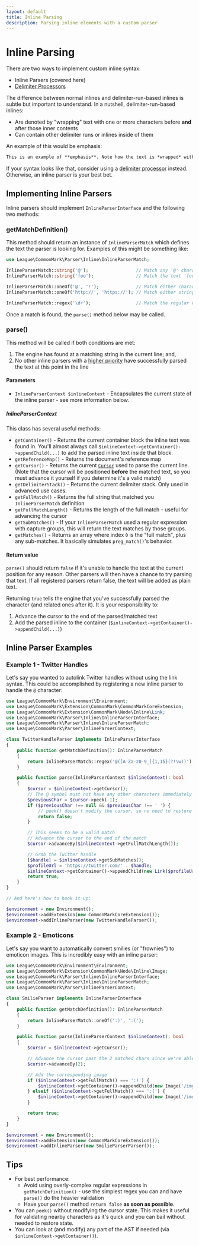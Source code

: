```yaml
---
layout: default
title: Inline Parsing
description: Parsing inline elements with a custom parser
---
```


# Inline Parsing

There are two ways to implement custom inline syntax:

- Inline Parsers (covered here)
- [Delimiter Processors](/2.1/customization/delimiter-processing/)

The difference between normal inlines and delimiter-run-based inlines is subtle but important to understand.  In a nutshell, delimiter-run-based inlines:

- Are denoted by "wrapping" text with one or more characters before **and** after those inner contents
- Can contain other delimiter runs or inlines inside of them

An example of this would be emphasis:

```markdown
This is an example of **emphasis**. Note how the text is *wrapped* with the same character(s) before and after.
```

If your syntax looks like that, consider using a [delimiter processor](/2.1/customization/delimiter-processing/) instead.  Otherwise, an inline parser is your best bet.

## Implementing Inline Parsers

Inline parsers should implement `InlineParserInterface` and the following two methods:

### getMatchDefinition()

This method should return an instance of `InlineParserMatch` which defines the text the parser is looking for.  Examples of this might be something like:

```php
use League\CommonMark\Parser\Inline\InlineParserMatch;

InlineParserMatch::string('@');                  // Match any '@' characters found in the text
InlineParserMatch::string('foo');                // Match the text 'foo' (case insensitive)

InlineParserMatch::oneOf('@', '!');              // Match either character
InlineParserMatch::oneOf('http://', 'https://'); // Match either string

InlineParserMatch::regex('\d+');                 // Match the regular expression (omit the regex delimiters and any flags)
```

Once a match is found, the `parse()` method below may be called.

### parse()

This method will be called if both conditions are met:

1. The engine has found at a matching string in the current line; and,
2. No other inline parsers with a [higher priority](/2.1/customization/environment/#addinlineparser) have successfully parsed the text at this point in the line

#### Parameters

- `InlineParserContext $inlineContext` - Encapsulates the current state of the inline parser - see more information below.

##### InlineParserContext

This class has several useful methods:

- `getContainer()` - Returns the current container block the inline text was found in.  You'll almost always call `$inlineContext->getContainer()->appendChild(...)` to add the parsed inline text inside that block.
- `getReferenceMap()` - Returns the document's reference map
- `getCursor()` - Returns the current [`Cursor`](/2.1/customization/cursor/) used to parse the current line.  (Note that the cursor will be positioned **before** the matched text, so you must advance it yourself if you determine it's a valid match)
- `getDelimiterStack()` - Returns the current delimiter stack. Only used in advanced use cases.
- `getFullMatch()` - Returns the full string that matched you `InlineParserMatch` definition
- `getFullMatchLength()` - Returns the length of the full match - useful for advancing the cursor
- `getSubMatches()` - If your `InlineParserMatch` used a regular expression with capture groups, this will return the text matches by those groups.
- `getMatches()` - Returns an array where index `0` is the "full match", plus any sub-matches.  It basically simulates `preg_match()`'s behavior.

#### Return value

`parse()` should return `false` if it's unable to handle the text at the current position for any reason.  Other parsers will then have a chance to try parsing that text.  If all registered parsers return false, the text will be added as plain text.

Returning `true` tells the engine that you've successfully parsed the character (and related ones after it).  It is your responsibility to:

1. Advance the cursor to the end of the parsed/matched text
2. Add the parsed inline to the container (`$inlineContext->getContainer()->appendChild(...)`)

## Inline Parser Examples

### Example 1 - Twitter Handles

Let's say you wanted to autolink Twitter handles without using the link syntax.  This could be accomplished by registering a new inline parser to handle the `@` character:

```php
use League\CommonMark\Environment\Environment;
use League\CommonMark\Extension\CommonMark\CommonMarkCoreExtension;
use League\CommonMark\Extension\CommonMark\Node\Inline\Link;
use League\CommonMark\Parser\Inline\InlineParserInterface;
use League\CommonMark\Parser\Inline\InlineParserMatch;
use League\CommonMark\Parser\InlineParserContext;

class TwitterHandleParser implements InlineParserInterface
{
    public function getMatchDefinition(): InlineParserMatch
    {
        return InlineParserMatch::regex('@([A-Za-z0-9_]{1,15}(?!\w))');
    }

    public function parse(InlineParserContext $inlineContext): bool
    {
        $cursor = $inlineContext->getCursor();
        // The @ symbol must not have any other characters immediately prior
        $previousChar = $cursor->peek(-1);
        if ($previousChar !== null && $previousChar !== ' ') {
            // peek() doesn't modify the cursor, so no need to restore state first
            return false;
        }

        // This seems to be a valid match
        // Advance the cursor to the end of the match
        $cursor->advanceBy($inlineContext->getFullMatchLength());

        // Grab the Twitter handle
        [$handle] = $inlineContext->getSubMatches();
        $profileUrl = 'https://twitter.com/' . $handle;
        $inlineContext->getContainer()->appendChild(new Link($profileUrl, '@' . $handle));
        return true;
    }
}

// And here's how to hook it up:

$environment = new Environment();
$environment->addExtension(new CommonMarkCoreExtension());
$environment->addInlineParser(new TwitterHandleParser());
```

### Example 2 - Emoticons

Let's say you want to automatically convert smilies (or "frownies") to emoticon images.  This is incredibly easy with an inline parser:

```php
use League\CommonMark\Environment\Environment;
use League\CommonMark\Extension\CommonMark\Node\Inline\Image;
use League\CommonMark\Parser\Inline\InlineParserInterface;
use League\CommonMark\Parser\Inline\InlineParserMatch;
use League\CommonMark\Parser\InlineParserContext;

class SmilieParser implements InlineParserInterface
{
    public function getMatchDefinition(): InlineParserMatch
    {
        return InlineParserMatch::oneOf(':)', ':(');
    }

    public function parse(InlineParserContext $inlineContext): bool
    {
        $cursor = $inlineContext->getCursor();

        // Advance the cursor past the 2 matched chars since we're able to parse them successfully
        $cursor->advanceBy(2);

        // Add the corresponding image
        if ($inlineContext->getFullMatch() === ':)') {
            $inlineContext->getContainer()->appendChild(new Image('/img/happy.png'));
        } elseif ($inlineContext->getFullMatch() === ':(') {
            $inlineContext->getContainer()->appendChild(new Image('/img/sad.png'));
        }

        return true;
    }
}

$environment = new Environment();
$environment->addExtension(new CommonMarkCoreExtension());
$environment->addInlineParser(new SmilieParserParser());
```

## Tips

- For best performance:
  - Avoid using overly-complex regular expressions in `getMatchDefinition()` - use the simplest regex you can and have `parse()` do the heavier validation
  - Have your `parse()` method `return false` **as soon as possible**.
- You can `peek()` without modifying the cursor state. This makes it useful for validating nearby characters as it's quick and you can bail without needed to restore state.
- You can look at (and modify) any part of the AST if needed (via `$inlineContext->getContainer()`).
